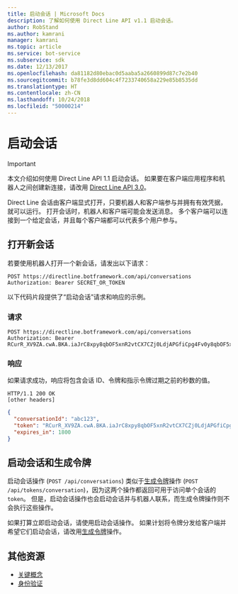 ```yaml
---
title: 启动会话 | Microsoft Docs
description: 了解如何使用 Direct Line API v1.1 启动会话。
author: RobStand
ms.author: kamrani
manager: kamrani
ms.topic: article
ms.service: bot-service
ms.subservice: sdk
ms.date: 12/13/2017
ms.openlocfilehash: da81182d80ebac0d5aaba5a2660899d87c7e2b40
ms.sourcegitcommit: b78fe3d8dd604c4f7233740658a229e85b8535dd
ms.translationtype: HT
ms.contentlocale: zh-CN
ms.lasthandoff: 10/24/2018
ms.locfileid: "50000214"
---
```

# <a name="start-a-conversation"></a>启动会话

> [!IMPORTANT]
> 本文介绍如何使用 Direct Line API 1.1 启动会话。 如果要在客户端应用程序和机器人之间创建新连接，请改用 [Direct Line API 3.0](bot-framework-rest-direct-line-3-0-start-conversation.md)。

Direct Line 会话由客户端显式打开，只要机器人和客户端参与并拥有有效凭据，就可以运行。 打开会话时，机器人和客户端可能会发送消息。 多个客户端可以连接到一个给定会话，并且每个客户端都可以代表多个用户参与。

## <a name="open-a-new-conversation"></a>打开新会话

若要使用机器人打开一个新会话，请发出以下请求：

```http
POST https://directline.botframework.com/api/conversations
Authorization: Bearer SECRET_OR_TOKEN
```

以下代码片段提供了“启动会话”请求和响应的示例。

### <a name="request"></a>请求

```http
POST https://directline.botframework.com/api/conversations
Authorization: Bearer RCurR_XV9ZA.cwA.BKA.iaJrC8xpy8qbOF5xnR2vtCX7CZj0LdjAPGfiCpg4Fv0y8qbOF5xPGfiCpg4Fv0y8qqbOF5x8qbOF5xn
```

### <a name="response"></a>响应

如果请求成功，响应将包含会话 ID、令牌和指示令牌过期之前的秒数的值。

```http
HTTP/1.1 200 OK
[other headers]
```

```json
{
  "conversationId": "abc123",
  "token": "RCurR_XV9ZA.cwA.BKA.iaJrC8xpy8qbOF5xnR2vtCX7CZj0LdjAPGfiCpg4Fv0y8qbOF5xPGfiCpg4Fv0y8qqbOF5x8qbOF5xn",
  "expires_in": 1800
}
```

## <a name="start-conversation-versus-generate-token"></a>启动会话和生成令牌

启动会话操作 (`POST /api/conversations`) 类似于[生成令牌](bot-framework-rest-direct-line-1-1-authentication.md#generate-token)操作 (`POST /api/tokens/conversation`)，因为这两个操作都返回可用于访问单个会话的 `token`。 但是，启动会话操作也会启动会话并与机器人联系，而生成令牌操作则不会执行这些操作。 

如果打算立即启动会话，请使用启动会话操作。 如果计划将令牌分发给客户端并希望它们启动会话，请改用[生成令牌](bot-framework-rest-direct-line-1-1-authentication.md#generate-token)操作。 

## <a name="additional-resources"></a>其他资源

- [关键概念](bot-framework-rest-direct-line-1-1-concepts.md)
- [身份验证](bot-framework-rest-direct-line-1-1-authentication.md)